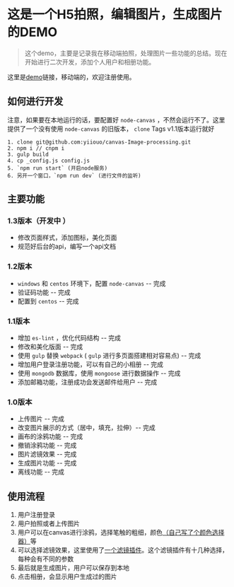 # 这是一个H5拍照，编辑图片，生成图片的DEMO

> 这个demo，主要是记录我在移动端拍照，处理图片一些功能的总结。现在开始进行二次开发，添加个人用户和相册功能。

这里是[demo](http://canvas-image-processing.rni-l.com)链接，移动端的，欢迎注册使用。 

## 如何进行开发

注意，如果要在本地运行的话，要配置好 `node-canvas` ，不然会运行不了。这里提供了一个没有使用 `node-canvas` 的旧版本， `clone` Tags v1.1版本运行就好

    1. clone git@github.com:yiiouo/canvas-Image-processing.git
    2. npm i // cnpm i
    3. gulp build
    4. cp _config.js config.js
    5. `npm run start` (开启node服务)
    6. 另开一个窗口，`npm run dev` (进行文件的监听)

## 主要功能

### 1.3版本（开发中 ）

* 修改页面样式，添加图标，美化页面
* 规范好后台的api，编写一个api文档

### 1.2版本

* `windows` 和 `centos` 环境下，配置 `node-canvas` -- 完成
* 验证码功能 -- 完成
* 配置到 `centos` -- 完成

### 1.1版本

* 增加 `es-lint` ，优化代码结构 -- 完成
* 修改和美化版面 -- 完成
* 使用 `gulp` 替换 `webpack` ( `gulp` 进行多页面搭建相对容易点) -- 完成
* 增加用户登录注册功能，可以有自己的小相册 -- 完成
* 使用 `mongodb` 数据库，使用 `mongoose` 进行数据操作 -- 完成
* 添加邮箱功能，注册成功会发送邮件给用户 -- 完成

### 1.0版本

* 上传图片 -- 完成
* 改变图片展示的方式（居中，填充，拉伸）-- 完成
* 画布的涂鸦功能 -- 完成
* 撤销涂鸦功能 -- 完成
* 图片滤镜效果 -- 完成
* 生成图片功能 -- 完成
* 离线功能 -- 完成

## 使用流程

1. 用户注册登录
2. 用户拍照或者上传图片
3. 用户可以在canvas进行涂鸦，选择笔触的粗细，颜色[（自己写了个颜色选择器）](https://github.com/yiiouo/canvas-colorPicker)等
4. 可以选择滤镜效果，这里使用了[一个滤镜插件](https://github.com/arahaya/ImageFilters.js)。这个滤镜插件有十几种选择，每种会有不同的参数
5. 最后就是生成图片，用户可以保存到本地
6. 点击相册，会显示用户生成过的图片

